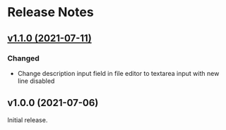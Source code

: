 # Release Notes

## [v1.1.0 (2021-07-11)](https://github.com/avescloud/tmc-editor-builds/compare/v1.0.0...v1.1.0)

### Changed
- Change description input field in file editor to textarea input with new line disabled

## v1.0.0 (2021-07-06)

Initial release.